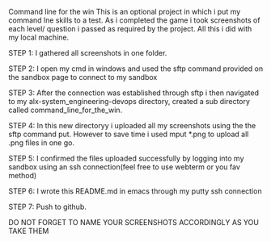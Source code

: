 Command line for the win
This is an optional project in which i put my command lne skills to a test. As i
completed the game i took screenshots of each level/ question i passed as
required by the project. All this i did with my local machine.

STEP 1: I gathered all screenshots in one folder.

STEP 2: I open my cmd in windows and used the sftp command provided on the
sandbox page to connect to my sandbox

STEP 3: After the connection was established through sftp i then navigated to my
alx-system_engineering-devops directory, created a sub directory called
command_line_for_the_win.

STEP 4: In this new directoryy i uploaded all my screenshots using the the sftp
command put. However to save time i used mput *.png to upload all .png files in
one go.

STEP 5: I confirmed the files uploaded successfully by logging into my sandbox
using an ssh connection(feel free to use webterm or you fav method)

STEP 6: I wrote this README.md in emacs through my putty ssh connection

STEP 7: Push to github.

DO NOT FORGET TO NAME YOUR SCREENSHOTS ACCORDINGLY AS YOU TAKE THEM
